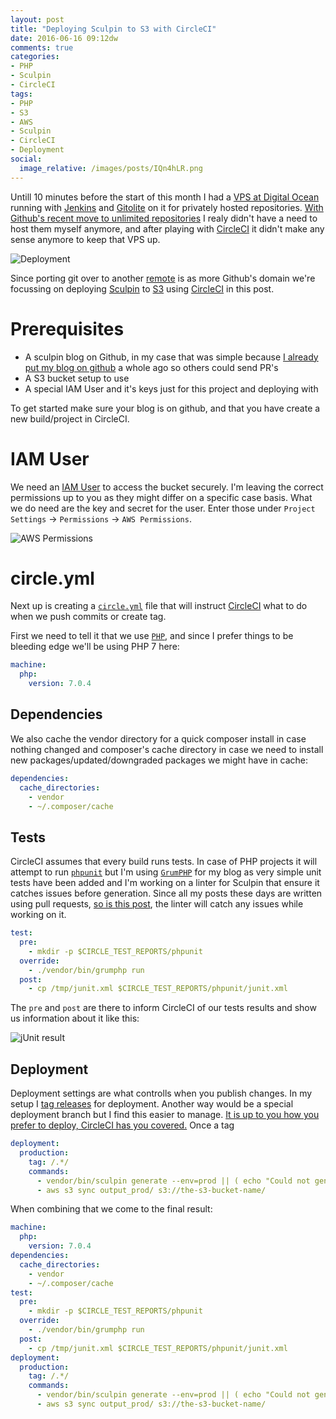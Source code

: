 ```yaml
---
layout: post
title: "Deploying Sculpin to S3 with CircleCI"
date: 2016-06-16 09:12dw
comments: true
categories:
- PHP
- Sculpin
- CircleCI
tags:
- PHP
- S3
- AWS
- Sculpin
- CircleCI
- Deployment
social:
  image_relative: /images/posts/IQn4hLR.png
---
```


Untill 10 minutes before the start of this month I had a [VPS at Digital Ocean](https://m.do.co/c/7493728c79e4) running with [Jenkins](https://jenkins.io/) and [Gitolite](http://gitolite.com/) on it for privately hosted repositories. [With Github's recent move to unlimited repositories](https://github.com/blog/2164-introducing-unlimited-private-repositories) I realy didn't have a need to host them myself anymore, and after playing with [CircleCI](https://circleci.com/) it didn't make any sense anymore to keep that VPS up.

![Deployment](/images/posts/IQn4hLR.png)

<!-- More -->

Since porting git over to another [remote](https://help.github.com/articles/pushing-to-a-remote/) is as more Github's domain we're focussing on deploying [Sculpin](https://sculpin.io/) to [S3](https://aws.amazon.com/s3/) using [CircleCI](https://circleci.com/) in this post.

# Prerequisites

* A sculpin blog on Github, in my case that was simple because [I already put my blog on github](https://github.com/WyriHaximus/blog.wyrihaximus.net) a whole ago so others could send PR's
* A S3 bucket setup to use
* A special IAM User and it's keys just for this project and deploying with 

To get started make sure your blog is on github, and that you have create a new build/project in CircleCI.

# IAM User

We need an [IAM User](https://aws.amazon.com/documentation/iam/) to access the bucket securely. I'm leaving the correct permissions up to you as they might differ on a specific case basis. What we do need are the key and secret for the user. Enter those under `Project Settings` -> `Permissions` -> `AWS Permissions`.

![AWS Permissions](/images/posts/x0Yxtgo.png)

# circle.yml

Next up is creating a [`circle.yml`](https://circleci.com/docs/configuration/) file that will instruct [CircleCI](https://circleci.com/) what to do when we push commits or create tag.

First we need to tell it that we use [`PHP`](https://php.net), and since I prefer things to be bleeding edge we'll be using PHP 7 here:
```yaml
machine:
  php:
    version: 7.0.4
```

## Dependencies

We also cache the vendor directory for a quick composer install in case nothing changed and composer's cache directory in case we need to install new packages/updated/downgraded packages we might have in cache:
```yaml
dependencies:
  cache_directories:
    - vendor
    - ~/.composer/cache
```

## Tests

CircleCI assumes that every build runs tests. In case of PHP projects it will attempt to run [`phpunit`](https://phpunit.de/) but I'm using [`GrumPHP`](https://github.com/phpro/grumphp) for my blog as very simple unit tests have been added and I'm working on a linter for Sculpin that ensure it catches issues before generation. Since all my posts these days are written using pull requests, [so is this post](https://github.com/WyriHaximus/blog.wyrihaximus.net/pull/9), the linter will catch any issues while working on it.
```yaml
test:
  pre:
    - mkdir -p $CIRCLE_TEST_REPORTS/phpunit
  override:
    - ./vendor/bin/grumphp run
  post:
    - cp /tmp/junit.xml $CIRCLE_TEST_REPORTS/phpunit/junit.xml
```
The `pre` and `post` are there to inform CircleCI of our tests results and show us information about it like this:

![jUnit result](/images/posts/nl1c9KO.png)

## Deployment

Deployment settings are what controlls when you publish changes. In my setup I [tag releases](https://github.com/WyriHaximus/blog.wyrihaximus.net/tags) for deployment. Another way would be a special deployment branch but I find this easier to manage. [It is up to you how you prefer to deploy, CircleCI has you covered.](https://circleci.com/docs/configuration/#deployment) Once a tag 
```yaml
deployment:
  production:
    tag: /.*/
    commands:
      - vendor/bin/sculpin generate --env=prod || ( echo "Could not generate the site" && exit )
      - aws s3 sync output_prod/ s3://the-s3-bucket-name/
```

When combining that we come to the final result:
```yaml
machine:
  php:
    version: 7.0.4
dependencies:
  cache_directories:
    - vendor
    - ~/.composer/cache
test:
  pre:
    - mkdir -p $CIRCLE_TEST_REPORTS/phpunit
  override:
    - ./vendor/bin/grumphp run
  post:
    - cp /tmp/junit.xml $CIRCLE_TEST_REPORTS/phpunit/junit.xml
deployment:
  production:
    tag: /.*/
    commands:
      - vendor/bin/sculpin generate --env=prod || ( echo "Could not generate the site" && exit )
      - aws s3 sync output_prod/ s3://the-s3-bucket-name/
```
